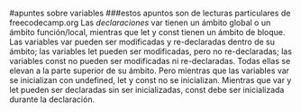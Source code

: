 #apuntes sobre variables
###estos apuntos son de lecturas particulares de freecodecamp.org
Las *declaraciones* var tienen un ámbito global o un ámbito función/local, mientras que let y const tienen un ámbito de bloque.
Las variables var pueden ser modificadas y re-declaradas dentro de su ámbito; las variables let pueden ser modificadas, pero no re-declaradas; las variables const no pueden ser modificadas ni re-declaradas.
Todas ellas se elevan a la parte superior de su ámbito. Pero mientras que las variables var se inicializan con undefined, let y const no se inicializan.
Mientras que var y let pueden ser declaradas sin ser inicializadas, const debe ser inicializada durante la declaración.
